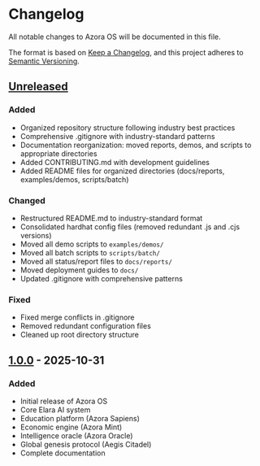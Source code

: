 # Changelog

All notable changes to Azora OS will be documented in this file.

The format is based on [Keep a Changelog](https://keepachangelog.com/en/1.0.0/),
and this project adheres to [Semantic Versioning](https://semver.org/spec/v2.0.0.html).

## [Unreleased]

### Added
- Organized repository structure following industry best practices
- Comprehensive .gitignore with industry-standard patterns
- Documentation reorganization: moved reports, demos, and scripts to appropriate directories
- Added CONTRIBUTING.md with development guidelines
- Added README files for organized directories (docs/reports, examples/demos, scripts/batch)

### Changed
- Restructured README.md to industry-standard format
- Consolidated hardhat config files (removed redundant .js and .cjs versions)
- Moved all demo scripts to `examples/demos/`
- Moved all batch scripts to `scripts/batch/`
- Moved all status/report files to `docs/reports/`
- Moved deployment guides to `docs/`
- Updated .gitignore with comprehensive patterns

### Fixed
- Fixed merge conflicts in .gitignore
- Removed redundant configuration files
- Cleaned up root directory structure

## [1.0.0] - 2025-10-31

### Added
- Initial release of Azora OS
- Core Elara AI system
- Education platform (Azora Sapiens)
- Economic engine (Azora Mint)
- Intelligence oracle (Azora Oracle)
- Global genesis protocol (Aegis Citadel)
- Complete documentation

[Unreleased]: https://github.com/Sizwe780/azora-os/compare/v1.0.0...HEAD
[1.0.0]: https://github.com/Sizwe780/azora-os/releases/tag/v1.0.0


